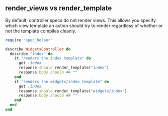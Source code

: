 ## render_views vs render_template

By default, controller specs do not render views. This allows you specify
which view template an action should try to render regardless of whether or
not the template compiles cleanly.


```ruby
require "spec_helper"

describe WidgetsController do
  describe "index" do
    it "renders the index template" do
      get :index
      response.should render_template("index")
      response.body.should == ""
    end
    it "renders the widgets/index template" do
      get :index
      response.should render_template("widgets/index")
      response.body.should == ""
    end
  end
end
```

